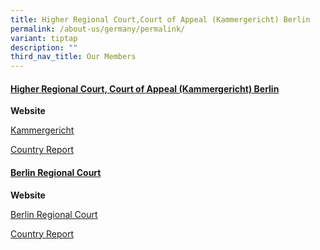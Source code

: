 ```yaml
---
title: Higher Regional Court,Court of Appeal (Kammergericht) Berlin
permalink: /about-us/germany/permalink/
variant: tiptap
description: ""
third_nav_title: Our Members
---
```

<h4><strong><u>Higher Regional Court, Court of Appeal (Kammergericht) Berlin</u></strong></h4>
<p><strong>Website</strong>
</p>
<p><a href="https://www.berlin.de/gerichte/kammergericht/" rel="noopener noreferrer nofollow" target="_blank">Kammergericht</a>
</p>
<p></p>
<p><a href="/files/kammergericht - country report.pdf" rel="noopener noreferrer nofollow" target="_blank">Country Report</a>
</p>
<p></p>
<h4><strong><u>Berlin Regional Court</u></strong></h4>
<p><strong>Website</strong>
</p>
<p><a href="https://www.berlin.de/gerichte/landgericht/" rel="noopener noreferrer nofollow" target="_blank">Berlin Regional Court</a>
</p>
<p></p>
<p><a href="/files/berlin regional court - country report.pdf" rel="noopener noreferrer nofollow" target="_blank">Country Report</a>
</p>